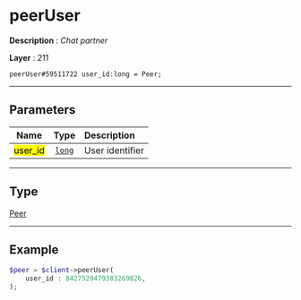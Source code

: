 # peerUser

**Description** : *Chat partner*

**Layer** : 211

```tl
peerUser#59511722 user_id:long = Peer;
```

---

## Parameters

| Name | Type | Description |
| :---: | :---: | :--- |
| <mark>user_id</mark> | [`long`](type/long) | User identifier |

---

## Type

[Peer](type/Peer)

---

## Example

```php
$peer = $client->peerUser(
	user_id : 8427529479383269826,
);
```